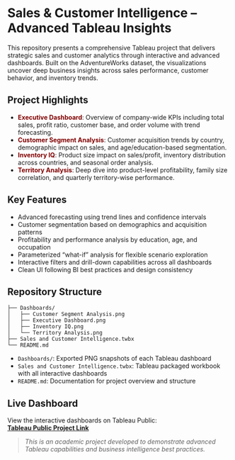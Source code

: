 # Sales & Customer Intelligence – Advanced Tableau Insights
This repository presents a comprehensive Tableau project that delivers strategic sales and customer analytics through interactive and advanced dashboards. Built on the AdventureWorks dataset, the visualizations uncover deep business insights across sales performance, customer behavior, and inventory trends.

## Project Highlights
- <span style="color:maroon"><strong>Executive Dashboard</strong></span>: Overview of company-wide KPIs including total sales, profit ratio, customer base, and order volume with trend forecasting.
- <span style="color:maroon"><strong>Customer Segment Analysis</strong></span>: Customer acquisition trends by country, demographic impact on sales, and age/education-based segmentation.
- <span style="color:maroon"><strong>Inventory IQ</strong></span>: Product size impact on sales/profit, inventory distribution across countries, and seasonal order analysis.
- <span style="color:maroon"><strong>Territory Analysis</strong></span>: Deep dive into product-level profitability, family size correlation, and quarterly territory-wise performance.

## Key Features
- Advanced forecasting using trend lines and confidence intervals  
- Customer segmentation based on demographics and acquisition patterns  
- Profitability and performance analysis by education, age, and occupation  
- Parameterized “what-if” analysis for flexible scenario exploration  
- Interactive filters and drill-down capabilities across all dashboards  
- Clean UI following BI best practices and design consistency

## Repository Structure
```
├── Dashboards/
│   ├── Customer Segment Analysis.png
│   ├── Executive Dashboard.png
│   ├── Inventory IQ.png
│   └── Territory Analysis.png
├── Sales and Customer Intelligence.twbx
└── README.md
```

- `Dashboards/`: Exported PNG snapshots of each Tableau dashboard  
- `Sales and Customer Intelligence.twbx`: Tableau packaged workbook with all interactive dashboards  
- `README.md`: Documentation for project overview and structure

## Live Dashboard
View the interactive dashboards on Tableau Public:  
**[Tableau Public Project Link](https://public.tableau.com/app/profile/your-profile-name/viz/your-project-name)**  

> *This is an academic project developed to demonstrate advanced Tableau capabilities and business intelligence best practices.*

